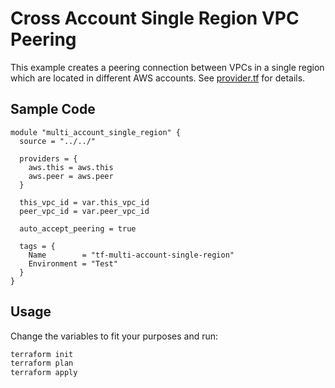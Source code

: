 # Cross Account Single Region VPC Peering

This example creates a peering connection between VPCs in a single region which are located in different AWS accounts.
See [provider.tf](provider.tf) for details.

## Sample Code

```hcl
module "multi_account_single_region" {
  source = "../../"

  providers = {
    aws.this = aws.this
    aws.peer = aws.peer
  }

  this_vpc_id = var.this_vpc_id
  peer_vpc_id = var.peer_vpc_id

  auto_accept_peering = true

  tags = {
    Name        = "tf-multi-account-single-region"
    Environment = "Test"
  }
}
```

## Usage

Change the variables to fit your purposes and run:

```bash
terraform init
terraform plan
terraform apply
```
